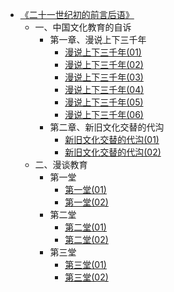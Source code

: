 - [《二十一世纪初的前言后语》](杂文集/《二十一世纪初的前言后语》/《二十一世纪初的前言后语》.md)
  - 一、中国文化教育的自诉
  	- 第一章、漫说上下三千年
  		- [漫说上下三千年(01)](杂文集/《二十一世纪初的前言后语》/漫说上下三千年(01).md)
  		- [漫说上下三千年(02)](杂文集/《二十一世纪初的前言后语》/漫说上下三千年(02).md)
  		- [漫说上下三千年(03)](杂文集/《二十一世纪初的前言后语》/漫说上下三千年(03).md)
  		- [漫说上下三千年(04)](杂文集/《二十一世纪初的前言后语》/漫说上下三千年(04).md)
  		- [漫说上下三千年(05)](杂文集/《二十一世纪初的前言后语》/漫说上下三千年(05).md)
  		- [漫说上下三千年(06)](杂文集/《二十一世纪初的前言后语》/漫说上下三千年(06).md)
  	- 第二章、新旧文化交替的代沟
  		- [新旧文化交替的代沟(01)](杂文集/《二十一世纪初的前言后语》/新旧文化交替的代沟(01).md)
  		- [新旧文化交替的代沟(02)](杂文集/《二十一世纪初的前言后语》/新旧文化交替的代沟(02).md)
  - 二、漫谈教育
  	- 第一堂
  		- [第一堂(01)](杂文集/《二十一世纪初的前言后语》/第一堂(01).md)
  		- [第一堂(02)](杂文集/《二十一世纪初的前言后语》/第一堂(02).md)
  	- 第二堂
  		- [第二堂(01)](杂文集/《二十一世纪初的前言后语》/第二堂(01).md)
  		- [第二堂(02)](杂文集/《二十一世纪初的前言后语》/第二堂(02).md)
  	- 第三堂
  		- [第三堂(01)](杂文集/《二十一世纪初的前言后语》/第三堂(01).md)
  		- [第三堂(02)](杂文集/《二十一世纪初的前言后语》/第三堂(02).md)